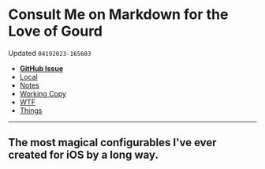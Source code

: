 # Consult Me on Markdown for the Love of Gourd
Updated `04192023-165603`

- [**GitHub Issue**](https://github.com/extratone/bilge/issues/380)
- [Local](drafts://open?uuid=5F9540FB-5F6B-4A34-BC35-841D7D8E734B)
- [Notes](drafts://open?uuid=E8C883E9-E8CD-49F6-BB04-5E985E001EC4)
- [Working Copy](working-copy://open?repo=bilge&path=drafts&mode=content)
- [WTF](https://davidblue.wtf/drafts/5F9540FB-5F6B-4A34-BC35-841D7D8E734B.html)
- [Things](things:///show?id=KeFF8MmmUWr5atYL9bK834)

---

## The most magical configurables I've ever created for iOS by a long way.

<!--more-->


<!--comment-->
